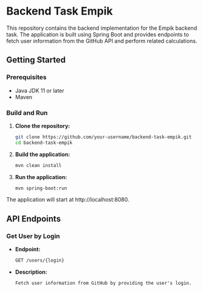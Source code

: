 # Backend Task Empik

This repository contains the backend implementation for the Empik backend task. The application is built using Spring Boot and provides endpoints to fetch user information from the GitHub API and perform related calculations.

## Getting Started

### Prerequisites

- Java JDK 11 or later
- Maven

### Build and Run

1. **Clone the repository:**

   ```bash
   git clone https://github.com/your-username/backend-task-empik.git
   cd backend-task-empik

2. **Build the application:**

   ```bash
   mvn clean install

3. **Run the application:**

   ```bash
   mvn spring-boot:run

The application will start at http://localhost:8080.

## API Endpoints
### Get User by Login
* **Endpoint:**

   ```bash
   GET /users/{login}

* **Description:**

      Fetch user information from GitHub by providing the user's login.

